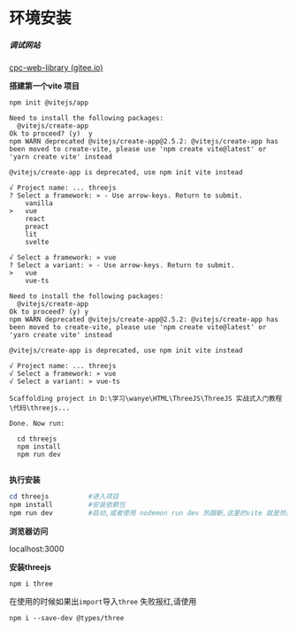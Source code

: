 # 环境安装

##### 调试网站

 [cpc-web-library (gitee.io)](https://shiotsukikaedesari.gitee.io/#/three/directionalLight) 





**搭建第一个vite 项目**

```
npm init @vitejs/app
```

```
Need to install the following packages:
  @vitejs/create-app
Ok to proceed? (y)  y
npm WARN deprecated @vitejs/create-app@2.5.2: @vitejs/create-app has been moved to create-vite, please use 'npm create vite@latest' or 'yarn create vite' instead

@vitejs/create-app is deprecated, use npm init vite instead

√ Project name: ... threejs
? Select a framework: » - Use arrow-keys. Return to submit.
    vanilla
>   vue
    react
    preact
    lit
    svelte
```

```
√ Select a framework: » vue
? Select a variant: » - Use arrow-keys. Return to submit.
>   vue
    vue-ts
```

```
Need to install the following packages:
  @vitejs/create-app
Ok to proceed? (y) y
npm WARN deprecated @vitejs/create-app@2.5.2: @vitejs/create-app has been moved to create-vite, please use 'npm create vite@latest' or 'yarn create vite' instead

@vitejs/create-app is deprecated, use npm init vite instead

√ Project name: ... threejs
√ Select a framework: » vue
√ Select a variant: » vue-ts

Scaffolding project in D:\学习\wanye\HTML\ThreeJS\ThreeJS 实战式入门教程\代码\threejs...

Done. Now run:

  cd threejs
  npm install
  npm run dev


```

**执行安装**

```powershell
cd threejs			#进入项目
npm install			#安装依赖包
npm run dev			#启动,或者使用 nodemon run dev 热跟新,这里的vite 就是热更新的,可以不用使用nodemon
```

**浏览器访问**

localhost:3000



**安装threejs**

```
npm i three
```

在使用的时候如果出`import`导入`three` 失败报红,请使用

```
npm i --save-dev @types/three
```

